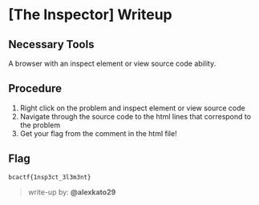 # [The Inspector] Writeup

## Necessary Tools
A browser with an inspect element or view source code ability.

## Procedure
1. Right click on the problem and inspect element or view source code
1. Navigate through the source code to the html lines that correspond to the problem
1. Get your flag from the comment in the html file!

## Flag
`bcactf{1nsp3ct_3l3m3nt}`

> write-up by: **@alexkato29**